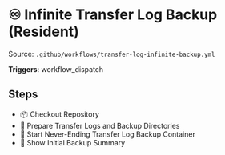 # ♾️ Infinite Transfer Log Backup (Resident)

Source: `.github/workflows/transfer-log-infinite-backup.yml`

**Triggers**: workflow_dispatch

## Steps
- 📦 Checkout Repository
- 📁 Prepare Transfer Logs and Backup Directories
- 🐳 Start Never-Ending Transfer Log Backup Container
- 📂 Show Initial Backup Summary
